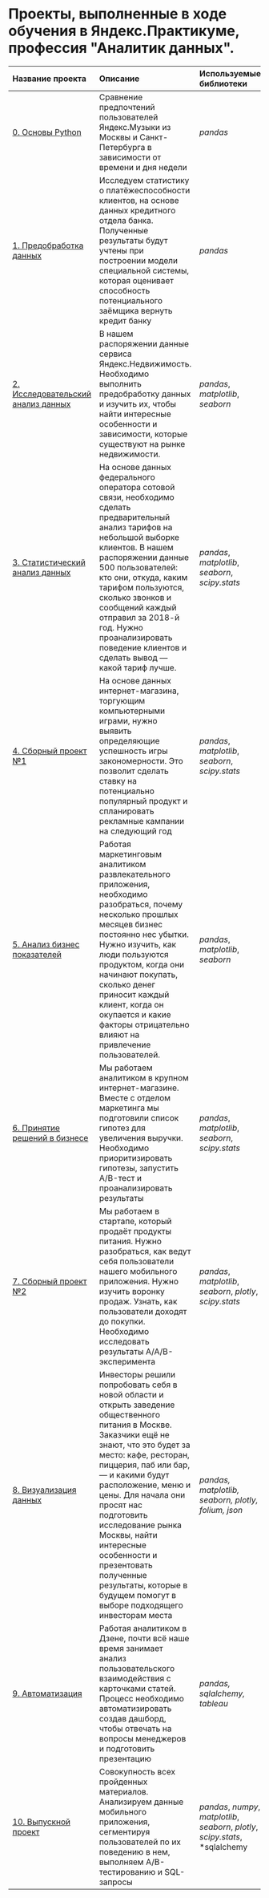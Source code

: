 # Проекты, выполненные в ходе обучения в Яндекс.Практикуме, профессия "Аналитик данных".

| Название проекта | Описание | Используемые библиотеки | 
| :---------------------- | :---------------------- | :---------------------- |
| [0. Основы Python](https://github.com/voronovdmitriy/Projects/blob/main/0.%20Основы%20Python/basedpython.ipynb) | Сравнение предпочтений пользователей Яндекс.Музыки из Москвы и Санкт-Петербурга в зависимости от времени и дня недели | *pandas* |
| [1. Предобработка данных](https://github.com/voronovdmitriy/Projects/blob/main/1.%20Предобработка%20данных/1_predata.ipynb)| Исследуем статистику о платёжеспособности клиентов, на основе данных кредитного отдела банка. Полученные результаты будут учтены при построении модели специальной системы, которая оценивает способность потенциального заёмщика вернуть кредит банку | *pandas* |
| [2. Исследовательский анализ данных](https://github.com/voronovdmitriy/Projects/blob/main/2.%20Исследовательский%20анализ%20данных/2_research_DA.ipynb) | В нашем распоряжении данные сервиса Яндекс.Недвижимость. Необходимо выполнить предобработку данных и изучить их, чтобы найти интересные особенности и зависимости, которые существуют на рынке недвижимости. | *pandas*, *matplotlib*, *seaborn* |
| [3. Статистический анализ данных](https://github.com/voronovdmitriy/Projects/blob/main/3.%20Статистический%20анализ%20данных/3_stat_DA.ipynb) | На основе данных федерального оператора сотовой связи, необходимо сделать предварительный анализ тарифов на небольшой выборке клиентов. В нашем распоряжении данные 500 пользователей: кто они, откуда, каким тарифом пользуются, сколько звонков и сообщений каждый отправил за 2018-й год. Нужно проанализировать поведение клиентов и сделать вывод — какой тариф лучше. | *pandas*, *matplotlib*, *seaborn*, *scipy.stats* |
| [4. Сборный проект №1](https://github.com/voronovdmitriy/Projects/blob/main/4.%20Сборный%20проект/4_comb_project_1.ipynb) | На основе данных интернет-магазина, торгующим компьютерными играми, нужно выявить определяющие успешность игры закономерности. Это позволит сделать ставку на потенциально популярный продукт и спланировать рекламные кампании на следующий год | *pandas*, *matplotlib*, *seaborn*, *scipy.stats* |
| [5. Анализ бизнес показателей](https://github.com/voronovdmitriy/Projects/blob/main/5.%20Анализ%20бизнес%20показателей/5_DA_BI.ipynb) | Работая маркетинговым аналитиком развлекательного приложения, необходимо разобраться, почему несколько прошлых месяцев бизнес постоянно нес убытки. Нужно изучить, как люди пользуются продуктом, когда они начинают покупать, сколько денег приносит каждый клиент, когда он окупается и какие факторы отрицательно влияют на привлечение пользователей. | *pandas*, *matplotlib*, *seaborn* |
| [6. Принятие решений в бизнесе](https://github.com/voronovdmitriy/Projects/blob/main/6.%20Принятие%20решений%20в%20бизнесе/6_AB_tests.ipynb) | Мы работаем аналитиком в крупном интернет-магазине. Вместе с отделом маркетинга мы подготовили список гипотез для увеличения выручки. Необходимо приоритизировать гипотезы, запустить A/B-тест и проанализировать результаты | *pandas*, *matplotlib*, *seaborn*, *scipy.stats* |
| [7. Сборный проект №2](https://github.com/voronovdmitriy/Projects/blob/main/7.%20Сборный%20проект%20№2/7_comb_project_2.ipynb) | Мы работаем в стартапе, который продаёт продукты питания. Нужно разобраться, как ведут себя пользователи нашего мобильного приложения. Нужно изучить воронку продаж. Узнать, как пользователи доходят до покупки. Необходимо исследовать результаты A/A/B-эксперимента | *pandas*, *matplotlib*, *seaborn*, *plotly*, *scipy.stats* |
| [8. Визуализация данных](https://github.com/voronovdmitriy/Projects/blob/main/8.%20Визуализация%20данных/8_visual_yp.ipynb) | Инвесторы решили попробовать себя в новой области и открыть заведение общественного питания в Москве. Заказчики ещё не знают, что это будет за место: кафе, ресторан, пиццерия, паб или бар, — и какими будут расположение, меню и цены. Для начала они просят нас подготовить исследование рынка Москвы, найти интересные особенности и презентовать полученные результаты, которые в будущем помогут в выборе подходящего инвесторам места | *pandas, matplotlib, seaborn, plotly, folium, json* |
| [9. Автоматизация](https://github.com/voronovdmitriy/Projects/tree/main/9.%20Автоматизация) | Работая аналитиком в Дзене, почти всё наше время занимает анализ пользовательского взаимодействия с карточками статей. Процесс необходимо автоматизировать создав дашборд, чтобы отвечать на вопросы менеджеров и подготовить презентацию | *pandas, sqlalchemy, tableau* |
| [10. Выпускной проект](https://github.com/voronovdmitriy/Projects/tree/main/10.%20Выпускной%20проект) | Совокупность всех пройденных материалов. Анализируем данные мобильного приложения, сегментируя пользователей по их поведению в нем, выполняем A/B-тестированию и SQL-запросы | *pandas*, *numpy*, *matplotlib*, *seaborn*, *plotly*, *scipy.stats*, *sqlalchemy |
